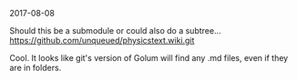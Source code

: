 2017-08-08

Should this be a submodule or could also do a subtree...
https://github.com/unqueued/physicstext.wiki.git

Cool. It looks like git's version of Golum will find any .md files, even if they are in folders.
